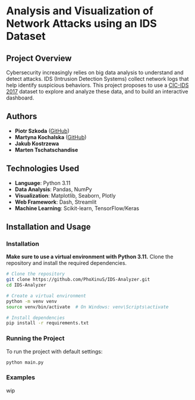 # Analysis and Visualization of Network Attacks using an IDS Dataset

## Project Overview

Cybersecurity increasingly relies on big data analysis to understand and detect attacks.
IDS (Intrusion Detection Systems) collect network logs that help identify suspicious
behaviors. This project proposes to use a [CIC-IDS 2017](https://www.kaggle.com/datasets/chethuhn/network-intrusion-dataset) dataset to explore and analyze these
data, and to build an interactive dashboard.


## Authors

- **Piotr Szkoda** ([GitHub](https://github.com/PhoXinuS))
- **Martyna Kochalska** ([GitHub](https://github.com/pyskaa0506))
- **Jakub Kostrzewa**
- **Marten Tschatschandise**

## Technologies Used

-   **Language**: Python 3.11
-   **Data Analysis**: Pandas, NumPy
-   **Visualization**: Matplotlib, Seaborn, Plotly
-   **Web Framework**: Dash, Streamlit
-   **Machine Learning**: Scikit-learn, TensorFlow/Keras

## Installation and Usage

### Installation
**Make sure to use a virtual environment with Python 3.11.**
Clone the repository and install the required dependencies.


```bash
# Clone the repository
git clone https://github.com/PhoXinuS/IDS-Analyzer.git
cd IDS-Analyzer

# Create a virtual environment
python -m venv venv
source venv/bin/activate  # On Windows: venv\Scripts\activate

# Install dependencies
pip install -r requirements.txt
```

### Running the Project

To run the project with default settings:

```bash
python main.py
```

### Examples
wip